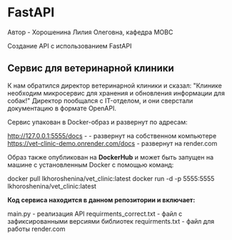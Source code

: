# FastAPI
Автор - Хорошенина Лилия Олеговна, кафедра МОВС

Создание API с  использованием FastAPI

## Сервис для ветеринарной клиники

К нам обратился директор ветеринарной клиники и сказал: "Клинике необходим микросервис для хранения и обновления информации для собак!"
Директор пообщался с IT-отделом, и они сверстали документацию в формате OpenAPI.

Сервис упакован в Docker-образ и развернут по адресам:

http://127.0.0.1:5555/docs - - развернут на собственном компьютере
https://vet-clinic-demo.onrender.com/docs - развернут на render.com

Образ также опубликован на **DockerHub** и может быть запущен на машине с установленным Docker c помощью команд:

docker pull lkhoroshenina/vet_clinic:latest
docker run -d -p 5555:5555 lkhoroshenina/vet_clinic:latest 

**Код сервиса находится в данном репозитории и включает:**

main.py - реализация API
requirments_correct.txt - файл с зафиксированными версиями библиотек
requirments.txt - файл для работы render.com